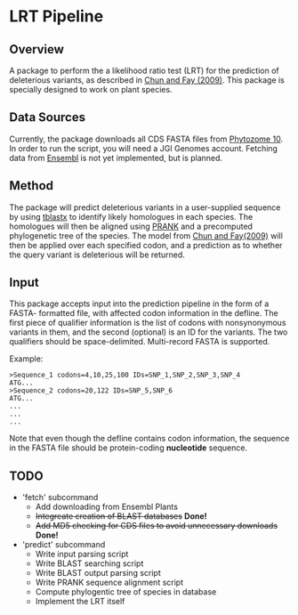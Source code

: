 LRT Pipeline
============

Overview
--------
A package to perform the a likelihood ratio test (LRT) for the prediction of
deleterious variants, as described in 
[Chun and Fay (2009)](http://genome.cshlp.org/content/19/9/1553.long). This
package is specially designed to work on plant species.

Data Sources
------------
Currently, the package downloads all CDS FASTA files from
[Phytozome 10](http://phytozome.jgi.doe.gov/). In order to run the script, you
will need a JGI Genomes account. Fetching data from 
[Ensembl](http://plants.ensembl.org) is not yet implemented, but is planned.

Method
------
The package will predict deleterious variants in a user-supplied sequence by
using [tblastx](http://blast.ncbi.nlm.nih.gov/Blast.cgi) to identify likely
homologues in each species. The homologues will then be aligned using
[PRANK](http://wasabiapp.org/software/prank/) and a precomputed phylogenetic
tree of the species. The model from 
[Chun and Fay(2009)](http://genome.cshlp.org/content/19/9/1553.long) will then
be applied over each specified codon, and a prediction as to whether the query
variant is deleterious will be returned.

Input
-----
This package accepts input into the prediction pipeline in the form of a FASTA-
formatted file, with affected codon information in the defline. The first piece
of qualifier information is the list of codons with nonsynonymous variants in 
them, and the second (optional) is an ID for the variants. The two qualifiers
should be space-delimited. Multi-record FASTA is supported.

Example:
```
>Sequence_1 codons=4,10,25,100 IDs=SNP_1,SNP_2,SNP_3,SNP_4
ATG...
>Sequence_2 codons=20,122 IDs=SNP_5,SNP_6
ATG...
...
...
...
```

Note that even though the defline contains codon information, the sequence in
the FASTA file should be protein-coding **nucleotide** sequence.

TODO
----
* 'fetch' subcommand
    * Add downloading from Ensembl Plants
    * ~~Integreate creation of BLAST databases~~ **Done!**
    * ~~Add MD5 checking for CDS files to avoid unnecessary downloads~~ **Done!**
* 'predict' subcommand
    * Write input parsing script
    * Write BLAST searching script
    * Write BLAST output parsing script
    * Write PRANK sequence alignment script
    * Compute phylogentic tree of species in database
    * Implement the LRT itself
